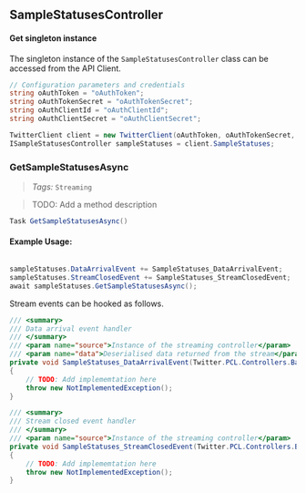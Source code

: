 ## SampleStatusesController

#### Get singleton instance
The singleton instance of the ``` SampleStatusesController ``` class can be accessed from the API Client.
```csharp
// Configuration parameters and credentials
string oAuthToken = "oAuthToken";
string oAuthTokenSecret = "oAuthTokenSecret";
string oAuthClientId = "oAuthClientId";
string oAuthClientSecret = "oAuthClientSecret";

TwitterClient client = new TwitterClient(oAuthToken, oAuthTokenSecret, oAuthClientId, oAuthClientSecret);
ISampleStatusesController sampleStatuses = client.SampleStatuses;
```

### GetSampleStatusesAsync

> *Tags:*  ``` Streaming ``` 

> TODO: Add a method description

```csharp
Task GetSampleStatusesAsync()
```

#### Example Usage:
```csharp

sampleStatuses.DataArrivalEvent += SampleStatuses_DataArrivalEvent;
sampleStatuses.StreamClosedEvent += SampleStatuses_StreamClosedEvent;
await sampleStatuses.GetSampleStatusesAsync();

```

Stream events can be hooked as follows.
```csharp
/// <summary>
/// Data arrival event handler
/// </summary>
/// <param name="source">Instance of the streaming controller</param>
/// <param name="data">Deserialised data returned from the stream</param>
private void SampleStatuses_DataArrivalEvent(Twitter.PCL.Controllers.BaseStreamHandler<dynamic> source, dynamic data)
{
    // TODO: Add implememtation here
    throw new NotImplementedException();
}

/// <summary>
/// Stream closed event handler
/// </summary>
/// <param name="source">Instance of the streaming controller</param>
private void SampleStatuses_StreamClosedEvent(Twitter.PCL.Controllers.BaseStreamHandler<dynamic> source)
{
    // TODO: Add implememtation here
    throw new NotImplementedException();
}
```





